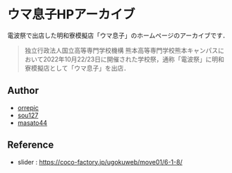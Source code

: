 # ウマ息子HPアーカイブ
電波祭で出店した明和寮模擬店「ウマ息子」のホームページのアーカイブです．
> 独立行政法人国立高等専門学校機構 熊本高等専門学校熊本キャンパスにおいて2022年10月22/23日に開催された学校祭，通称「電波祭」に明和寮模擬店として「ウマ息子」を出店．
## Author
- [orrepic](https://github.com/orrepic)
- [sou127](https://github.com/sou127)
- [masato44](https://github.com/masato44)

## Reference
- slider : https://coco-factory.jp/ugokuweb/move01/6-1-8/


